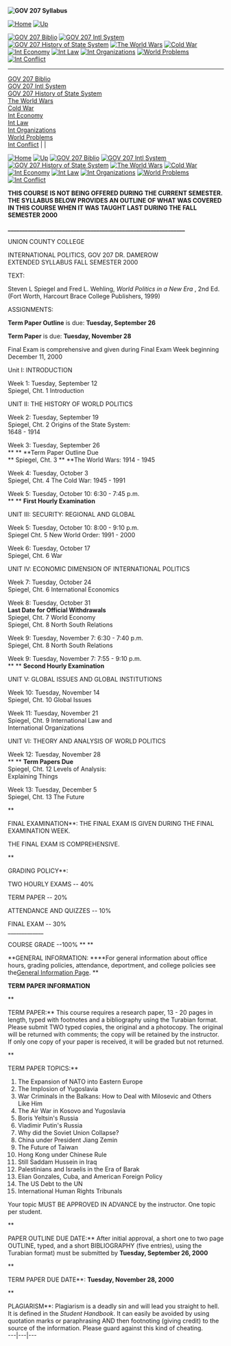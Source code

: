 **![GOV 207 Syllabus](_derived/gov207Ext.htm_cmp_expeditn010_bnr.gif)**

[![Home](_derived/home_cmp_expeditn010_hbtn.gif)](./)
[![Up](_derived/up_cmp_expeditn010_hbtn.gif)](gov207_int_pol.htm)

[![GOV 207
Biblio](_derived/gov_207_biblio.htm_cmp_expeditn010_hbtn.gif)](gov_207_biblio.htm)
[![GOV 207 Intl
System](_derived/gov_207_int_sys.htm_cmp_expeditn010_hbtn.gif)](gov_207_int_sys.htm)
[![GOV 207 History of State
System](_derived/gov207hist_mod_state.htm_cmp_expeditn010_hbtn.gif)](gov207hist_mod_state.htm)
[![The World
Wars](_derived/gov207world_wars.htm_cmp_expeditn010_hbtn.gif)](gov207world_wars.htm)
[![Cold War](_derived/cold_war.htm_cmp_expeditn010_hbtn.gif)](cold_war.htm)
[![Int
Economy](_derived/Int%20Economy.htm_cmp_expeditn010_hbtn.gif)](Int%20Economy.htm)
[![Int Law](_derived/int_law.htm_cmp_expeditn010_hbtn.gif)](int_law.htm)
[![Int
Organizations](_derived/int_organizations.htm_cmp_expeditn010_hbtn.gif)](int_organizations.htm)
[![World
Problems](_derived/world_problems.htm_cmp_expeditn010_hbtn.gif)](world_problems.htm)
[![Int
Conflict](_derived/int_conflict.htm_cmp_expeditn010_hbtn.gif)](int_conflict.htm)

  
  
---  
[GOV 207 Biblio](gov_207_biblio.htm)  
[GOV 207 Intl System](gov_207_int_sys.htm)  
[GOV 207 History of State System](gov207hist_mod_state.htm)  
[The World Wars](gov207world_wars.htm)  
[Cold War](cold_war.htm)  
[Int Economy](Int%20Economy.htm)  
[Int Law](int_law.htm)  
[Int Organizations](int_organizations.htm)  
[World Problems](world_problems.htm)  
[Int Conflict](int_conflict.htm) | |

[![Home](_derived/home_cmp_expeditn010_hbtn.gif)](./)
[![Up](_derived/up_cmp_expeditn010_hbtn.gif)](gov207_int_pol.htm) [![GOV 207
Biblio](_derived/gov_207_biblio.htm_cmp_expeditn010_hbtn.gif)](gov_207_biblio.htm)
[![GOV 207 Intl
System](_derived/gov_207_int_sys.htm_cmp_expeditn010_hbtn.gif)](gov_207_int_sys.htm)
[![GOV 207 History of State
System](_derived/gov207hist_mod_state.htm_cmp_expeditn010_hbtn.gif)](gov207hist_mod_state.htm)
[![The World
Wars](_derived/gov207world_wars.htm_cmp_expeditn010_hbtn.gif)](gov207world_wars.htm)
[![Cold War](_derived/cold_war.htm_cmp_expeditn010_hbtn.gif)](cold_war.htm)
[![Int
Economy](_derived/Int%20Economy.htm_cmp_expeditn010_hbtn.gif)](Int%20Economy.htm)
[![Int Law](_derived/int_law.htm_cmp_expeditn010_hbtn.gif)](int_law.htm)
[![Int
Organizations](_derived/int_organizations.htm_cmp_expeditn010_hbtn.gif)](int_organizations.htm)
[![World
Problems](_derived/world_problems.htm_cmp_expeditn010_hbtn.gif)](world_problems.htm)
[![Int
Conflict](_derived/int_conflict.htm_cmp_expeditn010_hbtn.gif)](int_conflict.htm)

**THIS COURSE IS NOT BEING OFFERED DURING THE CURRENT SEMESTER.   THE SYLLABUS
BELOW PROVIDES AN OUTLINE OF WHAT WAS COVERED IN THIS COURSE WHEN IT WAS
TAUGHT LAST DURING THE FALL SEMESTER 2000**

**______________________________________________________________**

UNION COUNTY COLLEGE

INTERNATIONAL POLITICS, GOV 207                        DR. DAMEROW  
EXTENDED SYLLABUS                                FALL SEMESTER 2000

TEXT:

Steven L Spiegel and Fred L. Wehling, _World Politics in a New Era_ , 2nd Ed.
(Fort Worth, Harcourt Brace College Publishers, 1999)

ASSIGNMENTS:

**Term Paper Outline** is due: **Tuesday, September 26**

**Term Paper** is due: **Tuesday, November 28**

Final Exam is comprehensive and given during Final Exam Week beginning
December 11, 2000

Unit I: INTRODUCTION

Week 1: Tuesday, September 12  
                Spiegel, Cht. 1     Introduction

UNIT II: THE HISTORY OF WORLD POLITICS

Week 2: Tuesday, September 19  
                Spiegel, Cht. 2      Origins of the State System:   
                                        1648 - 1914       

Week 3: Tuesday, September 26  
**    **             **Term Paper Outline Due  
**                  Spiegel, Cht. 3   **    **The World Wars: 1914 - 1945

Week 4: Tuesday, October 3  
                Spiegel, Cht. 4        The Cold War: 1945 - 1991

Week 5: Tuesday, October 10: 6:30 - 7:45 p.m.  
**    **             **First Hourly Examination**

UNIT III: SECURITY: REGIONAL AND GLOBAL

Week 5: Tuesday, October 10: 8:00 - 9:10 p.m.  
                Spiegel Cht. 5          New World Order: 1991 \- 2000

Week 6: Tuesday, October 17  
                Spiegel, Cht. 6          War

UNIT IV: ECONOMIC DIMENSION OF INTERNATIONAL POLITICS

Week 7: Tuesday, October 24  
                 Spiegel, Cht. 6 International Economics 

Week 8: Tuesday, October 31  
                  **Last Date for Official Withdrawals**  
                  Spiegel, Cht. 7        World Economy  
                  Spiegel, Cht. 8        North South Relations

Week 9: Tuesday, November 7: 6:30 - 7:40 p.m.  
                  Spiegel, Cht. 8 North South Relations

Week 9: Tuesday, November 7: 7:55 - 9:10 p.m.  
**    **               **Second Hourly Examination**

UNIT V: GLOBAL ISSUES AND GLOBAL INSTITUTIONS

Week 10: Tuesday, November 14  
                  Spiegel, Cht. 10 Global Issues

Week 11: Tuesday, November 21  
                  Spiegel, Cht. 9 International Law and  
                                        International Organizations

UNIT VI: THEORY AND ANALYSIS OF WORLD POLITICS

Week 12: Tuesday, November 28  
**    **               **Term Papers Due**  
              Spiegel, Cht. 12   Levels of Analysis:  
                                          Explaining Things

Week 13: Tuesday, December 5  
                  Spiegel, Cht. 13 The Future



**

FINAL EXAMINATION**: THE FINAL EXAM IS GIVEN DURING THE FINAL EXAMINATION
WEEK.

THE FINAL EXAM IS COMPREHENSIVE.



**

GRADING POLICY**:

TWO HOURLY EXAMS                      \-- 40%

TERM PAPER                                    \-- 20%

ATTENDANCE AND QUIZZES            \-- 10%

FINAL EXAM                                      \-- 30%  
                                                     _____________

COURSE GRADE                                \--100% ** **

**GENERAL INFORMATION:   ****For general information about office hours,
grading policies, attendance, deportment, and college policies see the[General
Information Page](gen_info.htm). **

**TERM PAPER INFORMATION**

**

TERM PAPER:** This course requires a research paper, 13 - 20 pages in length,
typed with footnotes and a bibliography using the Turabian format. Please
submit TWO typed copies, the original and a photocopy. The original will be
returned with comments; the copy will be retained by the instructor. If only
one copy of your paper is received, it will be graded but not returned.

**

TERM PAPER TOPICS:**

1.  The Expansion of NATO into Eastern Europe  
2.  The Implosion of Yugoslavia  
3.  War Criminals in the Balkans:  How to Deal with Milosevic and Others Like Him  
4.  The Air War in Kosovo and Yugoslavia  
5.  Boris Yeltsin's Russia  
6.  Vladimir Putin's Russia  
7.  Why did the Soviet Union Collapse?  
8.  China under President Jiang Zemin  
9.  The Future of Taiwan  
10.  Hong Kong under Chinese Rule  
11.  Still Saddam Hussein in Iraq  
12.  Palestinians and Israelis in the Era of Barak  
13.  Elian Gonzales, Cuba, and American Foreign Policy  
14.  The US Debt to the UN  
15.  International Human Rights Tribunals

Your topic MUST BE APPROVED IN ADVANCE by the instructor. One topic per
student.

**

PAPER OUTLINE DUE DATE:** After initial approval, a short one to two page
OUTLINE, typed, and a short BIBLIOGRAPHY (five entries), using the Turabian
format) must be submitted by **Tuesday, September 26, 2000**

**

TERM PAPER DUE DATE**: **Tuesday, November 28, 2000**

**

PLAGIARISM**: Plagiarism is a deadly sin and will lead you straight to hell.
It is defined in the _Student Handbook_. It can easily be avoided by using
quotation marks or paraphrasing AND then footnoting (giving credit) to the
source of the information. Please guard against this kind of cheating.  
---|---|---

